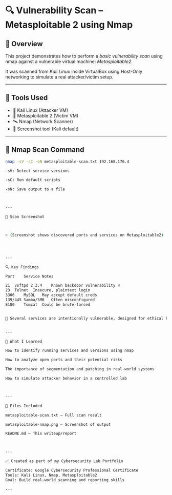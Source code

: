 # 🔍 Vulnerability Scan – Metasploitable 2 using Nmap

## 📘 Overview

This project demonstrates how to perform a *basic vulnerability scan* using nmap against a vulnerable virtual machine: *Metasploitable2*.

It was scanned from *Kali Linux* inside VirtualBox using Host-Only networking to simulate a real attacker/victim setup.

---

## 🧰 Tools Used

- 🐧 Kali Linux (Attacker VM)
- 🧱 Metasploitable 2 (Victim VM)
- 🛰️ Nmap (Network Scanner)
- 📸 Screenshot tool (Kali default)

---

## 🧪 Nmap Scan Command

```bash
nmap -sV -sC -oN metasploitable-scan.txt 192.168.176.4

-sV: Detect service versions

-sC: Run default scripts

-oN: Save output to a file



---

📎 Scan Screenshot



> (Screenshot shows discovered ports and services on Metasploitable2)




---

🔍 Key Findings

Port	Service	Notes

21	vsftpd 2.3.4	Known backdoor vulnerability 🔥
23	Telnet	Insecure, plaintext login
3306	MySQL	May accept default creds
139/445	Samba/SMB	Often misconfigured
8180	Tomcat	Could be brute-forced


🧨 Several services are intentionally vulnerable, designed for ethical hacking practice.


---

🎯 What I Learned

How to identify running services and versions using nmap

How to analyze open ports and their potential risks

The importance of segmentation and patching in real-world systems

How to simulate attacker behavior in a controlled lab



---

📁 Files Included

metasploitable-scan.txt – Full scan result

metasploitable-nmap.png – Screenshot of output

README.md – This writeup/report



---

✅ Created as part of my Cybersecurity Lab Portfolio

Certificate: Google Cybersecurity Professional Certificate
Tools: Kali Linux, Nmap, Metasploitable2
Goal: Build real-world scanning and reporting skills

---
